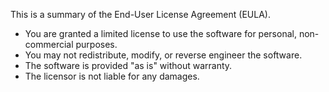 
This is a summary of the End-User License Agreement (EULA).

*   You are granted a limited license to use the software for personal, non-commercial purposes.
*   You may not redistribute, modify, or reverse engineer the software.
*   The software is provided "as is" without warranty.
*   The licensor is not liable for any damages.
